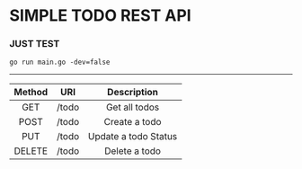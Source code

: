 # SIMPLE TODO REST API
### JUST TEST

```agsl
go run main.go -dev=false
```

---
| Method |  URI  |     Description      |
|:------:|:-----:|:--------------------:|
|  GET   | /todo |    Get all todos     |
|  POST  | /todo |    Create a todo     |
|  PUT   | /todo | Update a todo Status |
| DELETE | /todo |    Delete a todo     |


